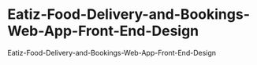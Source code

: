 # Eatiz-Food-Delivery-and-Bookings-Web-App-Front-End-Design
Eatiz-Food-Delivery-and-Bookings-Web-App-Front-End-Design
